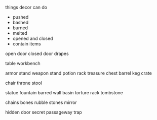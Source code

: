 things decor can do
- pushed
- bashed
- burned
- melted
- opened and closed
- contain items

open door
closed door
drapes

table
workbench

armor stand
weapon stand
potion rack
treasure chest
barrel
keg
crate

chair
throne
stool

statue
fountain
barred wall
basin
torture rack
tombstone

chains
bones
rubble
stones
mirror

hidden door
secret passageway
trap
